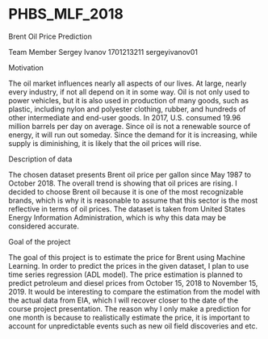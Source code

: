 # PHBS_MLF_2018
Brent Oil Price Prediction

Team Member
Sergey Ivanov 1701213211
sergeyivanov01


Motivation

The oil market influences nearly all aspects of our lives. At large, nearly every industry, if not all depend on it in some way. Oil is not only used to power vehicles, but it is also used in production of many goods, such as plastic, including nylon and polyester clothing, rubber, and hundreds of other intermediate and end-user goods. In 2017, U.S. consumed 19.96 million barrels per day on average. Since oil is not a renewable source of energy, it will run out someday. Since the demand for it is increasing, while supply is diminishing, it is likely that the oil prices will rise.


Description of data

The chosen dataset presents Brent oil price per gallon since May 1987 to October 2018. The overall trend is showing that oil prices are rising. I decided to choose Brent oil because it is one of the most recognizable brands, which is why it is reasonable to assume that this sector is the most reflective in terms of oil prices. The dataset is taken from United States Energy Information Administration, which is why this data may be considered accurate.
 
 
 
Goal of the project

The goal of this project is to estimate the price for Brent using Machine Learning. In order to predict the prices in the given dataset, I plan to use time series regression (ADL model). The price estimation is planned to predict petroleum and diesel prices from October 15, 2018 to November 15, 2019. It would be interesting to compare the estimation from the model with the actual data from EIA, which I will recover closer to the date of the course project presentation. The reason why I only make a prediction for one month is because to realistically estimate the price, it is important to account for unpredictable events such as new oil field discoveries and etc.

